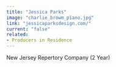 ```yaml
---
title: "Jessica Parks"
image: "charlie_browm_piano.jpg"
link: "jessicaparksdesign.com/"
current: "false"
related:
- Producers in Residence
---
```


New Jersey Repertory Company (2 Year)


